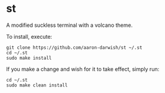 # st
A modified suckless terminal with a volcano theme.

To install, execute:
```console
git clone https://github.com/aaron-darwish/st ~/.st
cd ~/.st
sudo make install
```
If you make a change and wish for it to take effect, simply run:
```console
cd ~/.st
sudo make clean install
```
